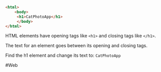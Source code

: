 ```html
<html>
	<body>
	 <h1>CatPhotoApp</h1>
	 </body>
</html>
```

HTML elements have opening tags like `<h1>` and closing tags like `</h1>`.

The text for an element goes between its opening and closing tags. 

Find the h1 element and change its text to:
`CatPhotoApp` 



#Web
